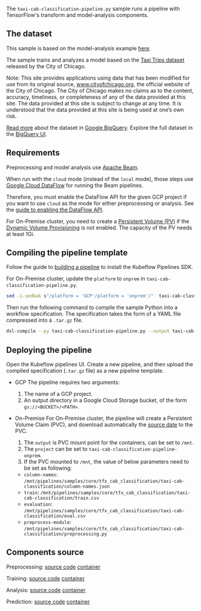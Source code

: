 The `taxi-cab-classification-pipeline.py` sample runs a pipeline with TensorFlow's transform and model-analysis components.

## The dataset

This sample is based on the model-analysis example 
[here](https://github.com/tensorflow/tfx/tree/master/tfx/examples/chicago_taxi).

The sample trains and analyzes a model based on the 
[Taxi Trips dataset](https://data.cityofchicago.org/Transportation/Taxi-Trips/wrvz-psew)
released by the City of Chicago.

Note: This site provides applications using data that has been modified
for use from its original source, www.cityofchicago.org, the official website of
the City of Chicago. The City of Chicago makes no claims as to the content,
accuracy, timeliness, or completeness of any of the data provided at this site.
The data provided at this site is subject to change at any time. It is understood
that the data provided at this site is being used at one’s own risk.

[Read more](https://cloud.google.com/bigquery/public-data/chicago-taxi) about the
dataset in [Google BigQuery](https://cloud.google.com/bigquery/). Explore the
full dataset in the
[BigQuery UI](https://bigquery.cloud.google.com/dataset/bigquery-public-data:chicago_taxi_trips).

## Requirements

Preprocessing and model analysis use [Apache Beam](https://beam.apache.org/).

When run with the `cloud` mode (instead of the `local` mode), those steps use [Google Cloud DataFlow](https://beam.apache.org/) for running the Beam pipelines.

Therefore, you must enable the DataFlow API for the given GCP project if you want to use `cloud` as the mode for either preprocessing or analysis. See the [guide to enabling the DataFlow API](https://cloud.google.com/endpoints/docs/openapi/enable-api).

For On-Premise cluster, you need to create a [Persistent Volume (PV)](https://kubernetes.io/docs/concepts/storage/persistent-volumes/) if the [Dynamic Volume Provisioning](https://kubernetes.io/docs/concepts/storage/dynamic-provisioning/) is not enabled. The capacity of the PV needs at least 1Gi.

## Compiling the pipeline template

Follow the guide to [building a pipeline](https://www.kubeflow.org/docs/guides/pipelines/build-pipeline/) to install the Kubeflow Pipelines SDK.

For On-Premise cluster, update the `platform` to `onprem` in `taxi-cab-classification-pipeline.py`.

```bash
sed -i.sedbak s"/platform = 'GCP'/platform = 'onprem'/"  taxi-cab-classification-pipeline.py
```
Then run the following command to compile the sample Python into a workflow specification. The specification takes the form of a YAML file compressed into a `.tar.gz` file.

```bash
dsl-compile --py taxi-cab-classification-pipeline.py --output taxi-cab-classification-pipeline.tar.gz
```

## Deploying the pipeline

Open the Kubeflow pipelines UI. Create a new pipeline, and then upload the compiled specification (`.tar.gz` file) as a new pipeline template.

- GCP
  The pipeline requires two arguments:
  
  1. The name of a GCP project.
  2. An output directory in a Google Cloud Storage bucket, of     the form `gs://<BUCKET>/<PATH>`.
- On-Premise
  For On-Premise cluster, the pipeline will create a Persistent Volume Claim (PVC), and download automatically the [source date](https://github.com/kubeflow/pipelines/tree/master/samples/core/tfx_cab_classification/taxi-cab-classification) to the PVC.
  1. The `output` is PVC mount point for the containers, can be set to `/mnt`.
  2. The `project` can be set to `taxi-cab-classification-pipeline-onprem`.
  3. If the PVC mounted to `/mnt`, the value of below parameters need to be set as following:
  - `column-names`: `/mnt/pipelines/samples/core/tfx_cab_classification/taxi-cab-classification/column-names.json`
  - `train`: `/mnt/pipelines/samples/core/tfx_cab_classification/taxi-cab-classification/train.csv`
  - `evaluation`: `/mnt/pipelines/samples/core/tfx_cab_classification/taxi-cab-classification/eval.csv`
  - `preprocess-module`: `/mnt/pipelines/samples/core/tfx_cab_classification/taxi-cab-classification/preprocessing.py`

## Components source

Preprocessing:
  [source code](https://github.com/kubeflow/pipelines/tree/master/components/dataflow/tft/src) 
  [container](https://github.com/kubeflow/pipelines/tree/master/components/dataflow/tft)

Training:
  [source code](https://github.com/kubeflow/pipelines/tree/master/components/kubeflow/launcher/src) 
  [container](https://github.com/kubeflow/pipelines/tree/master/components/kubeflow/launcher)

Analysis:
  [source code](https://github.com/kubeflow/pipelines/tree/master/components/dataflow/tfma/src) 
  [container](https://github.com/kubeflow/pipelines/tree/master/components/dataflow/tfma)

Prediction:
  [source code](https://github.com/kubeflow/pipelines/tree/master/components/dataflow/predict/src) 
  [container](https://github.com/kubeflow/pipelines/tree/master/components/dataflow/predict)
